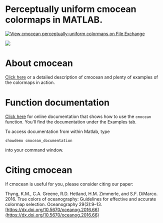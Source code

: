 # Perceptually uniform cmocean colormaps in MATLAB.
[![View cmocean perceptually-uniform colormaps on File Exchange](https://www.mathworks.com/matlabcentral/images/matlab-file-exchange.svg)](https://www.mathworks.com/matlabcentral/fileexchange/57773-cmocean-perceptually-uniform-colormaps)

![](cmocean.png)

# About cmocean 
[Click here](https://matplotlib.org/cmocean/) or a detailed description of cmocean and plenty of examples of the colormaps in action.  

# Function documentation 
[Click here](https://www.mathworks.com/matlabcentral/fileexchange/57773) for online documentation that shows how to use the `cmocean` function. You'll find the documentation under the Examples tab. 

To access documentation from within Matlab, type 

    showdemo cmocean_documentation
    
into your command window.

# Citing cmocean 
If cmocean is useful for you, please consider citing our paper: 

Thyng, K.M., C.A. Greene, R.D. Hetland, H.M. Zimmerle, and S.F. DiMarco. 2016. True colors of oceanography: Guidelines for effective and accurate colormap selection. Oceanography 29(3):9–13. [https://dx.doi.org/10.5670/oceanog.2016.66](https://dx.doi.org/10.5670/oceanog.2016.66)
